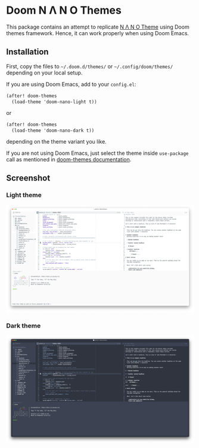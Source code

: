 # Doom N Λ N O Themes

This package contains an attempt to replicate [N Λ N O
Theme](https://github.com/rougier/nano-theme) using Doom themes framework.
Hence, it can work properly when using Doom Emacs.

## Installation

First, copy the files to `~/.doom.d/themes/` or
`~/.config/doom/themes/` depending on your local setup.

If you are using Doom Emacs, add to your `config.el`:

```emacs-lisp
(after! doom-themes
  (load-theme 'doom-nano-light t))
```

or

```emacs-lisp
(after! doom-themes
  (load-theme 'doom-nano-dark t))
```

depending on the theme variant you like.

If you are not using Doom Emacs, just select the theme inside `use-package` call
as mentioned in [doom-themes documentation](https://github.com/doomemacs/themes).

## Screenshot

### Light theme

![Screenshot-Light](./screenshots/screenshot_light.png)

### Dark theme

![Screenshot-Dark](./screenshots/screenshot_dark.png)
